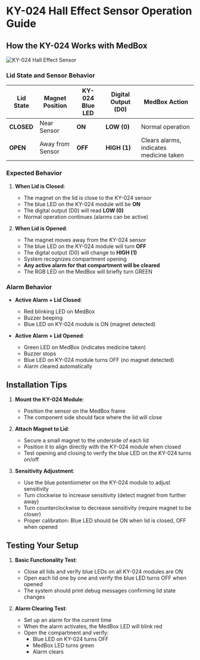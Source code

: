 # KY-024 Hall Effect Sensor Operation Guide

## How the KY-024 Works with MedBox

![KY-024 Hall Effect Sensor](https://imgaz.staticbg.com/images/oaupload/banggood/images/B6/C8/360765ff-7d48-413b-8dea-399c85ea4e5f.jpg)

### Lid State and Sensor Behavior

| Lid State | Magnet Position | KY-024 Blue LED | Digital Output (D0) | MedBox Action |
|-----------|----------------|-----------------|---------------------|---------------|
| **CLOSED** | Near Sensor | **ON** | **LOW (0)** | Normal operation |
| **OPEN** | Away from Sensor | **OFF** | **HIGH (1)** | Clears alarms, indicates medicine taken |

### Expected Behavior

1. **When Lid is Closed**:
   - The magnet on the lid is close to the KY-024 sensor
   - The blue LED on the KY-024 module will be **ON**
   - The digital output (D0) will read **LOW (0)**
   - Normal operation continues (alarms can be active)

2. **When Lid is Opened**:
   - The magnet moves away from the KY-024 sensor
   - The blue LED on the KY-024 module will turn **OFF**
   - The digital output (D0) will change to **HIGH (1)**
   - System recognizes compartment opening
   - **Any active alarm for that compartment will be cleared**
   - The RGB LED on the MedBox will briefly turn GREEN

### Alarm Behavior

- **Active Alarm + Lid Closed**:
  - Red blinking LED on MedBox
  - Buzzer beeping
  - Blue LED on KY-024 module is ON (magnet detected)

- **Active Alarm + Lid Opened**:
  - Green LED on MedBox (indicates medicine taken)
  - Buzzer stops
  - Blue LED on KY-024 module turns OFF (no magnet detected)
  - Alarm cleared automatically

## Installation Tips

1. **Mount the KY-024 Module**:
   - Position the sensor on the MedBox frame
   - The component side should face where the lid will close

2. **Attach Magnet to Lid**:
   - Secure a small magnet to the underside of each lid
   - Position it to align directly with the KY-024 module when closed
   - Test opening and closing to verify the blue LED on the KY-024 turns on/off

3. **Sensitivity Adjustment**:
   - Use the blue potentiometer on the KY-024 module to adjust sensitivity
   - Turn clockwise to increase sensitivity (detect magnet from further away)
   - Turn counterclockwise to decrease sensitivity (require magnet to be closer)
   - Proper calibration: Blue LED should be ON when lid is closed, OFF when opened

## Testing Your Setup

1. **Basic Functionality Test**:
   - Close all lids and verify blue LEDs on all KY-024 modules are ON
   - Open each lid one by one and verify the blue LED turns OFF when opened
   - The system should print debug messages confirming lid state changes

2. **Alarm Clearing Test**:
   - Set up an alarm for the current time
   - When the alarm activates, the MedBox LED will blink red
   - Open the compartment and verify:
     - Blue LED on KY-024 turns OFF
     - MedBox LED turns green
     - Alarm clears

